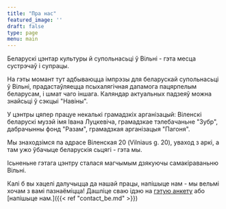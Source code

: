 ```yaml
---
title: "Пра нас"
featured_image: ''
draft: false
type: page
menu: main
---
```

Беларускі цэнтар культуры й супольнасьці ў Вільні - гэта месца сустрэчаў і супрацы. 

На гэты момант тут адбываюцца імпрэзы для беларускай супольнасьці ў Вільні, прадастаўляецца псыхалягічная дапамога пацярпелым беларусам, і шмат чаго іншага. Каляндар актуальных падзеяў можна знайсьці ў сэкцыі "Навіны".

У цэнтры цяпер працуе некалькі грамадзкіх арганізацый: Віленскі беларускі музэй імя Івана Луцкевіча, грамадзкае тэлебачаньне "Зубр", дабрачынны фонд "Разам", грамадзкая арганізацыя "Пагоня".

Мы знаходзімся па адрасе Віленская 20 (Vilniaus g. 20), уваход з аркі, а там ужо ўбачыце беларускія сьцягі - гэта мы.  

Ісьненьне гэтага цэнтру сталася магчымым дзякуючы самакіраваньню Вільні. 

Калі б вы хацелі далучыцца да нашай працы, напішыце нам - мы вельмі хочам з вамі пазнаёміцца! Дашліце сваю ідэю на [гэтую анкету](https://forms.gle/Rs1b8VGBNotqjVLr5) або [напішыце нам.]({{< ref "contact_be.md" >}}) 